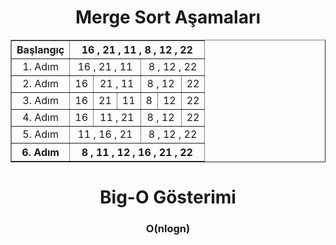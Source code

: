 <h1 align="center" >Merge Sort Aşamaları</h1>

<table align="center" border="1">
    <thead>
        <tr>
            <th >Başlangıç</th>
            <th colspan = 6>16 , 21 , 11 , 8 , 12 , 22</th>
        </tr>
    </thead>
    <tbody  align="center">
        <tr>
            <td >1. Adım</td>
            <td colspan=3>16 , 21 , 11</td>
            <td colspan=3>8 , 12 , 22</td>
        </tr>
        <tr>
            <td >2. Adım</td>
            <td colspan=1>16</td>
            <td colspan=2>21 , 11</td>
            <td colspan=2>8 , 12 </td>
            <td colspan=1>22</td>
        </tr>
        <tr>
            <td >3. Adım</td>
            <td >16</td>
            <td >21</td>
            <td >11</td>
            <td >8</td>
            <td >12</td>
            <td >22</td>
        </tr>
        <tr>
            <td >4. Adım</td>
            <td colspan=1>16</td>
            <td colspan=2>11 , 21</td>
            <td colspan=2>8 , 12 </td>
            <td colspan=1>22</td>
        </tr>
        <tr>
            <td >5. Adım</td>
            <td colspan=3>11 , 16 , 21</td>
            <td colspan=3>8 , 12 , 22</td>
        </tr>
        <tr>
            <th >6. Adım</td>
            <th colspan=6>8 , 11 , 12 , 16 , 21 , 22</td>
        </tr>
    </tbody>
</table>

<h1 align="center" >Big-O Gösterimi</h1>
<h3 align="center" >O(nlogn)</h3>

